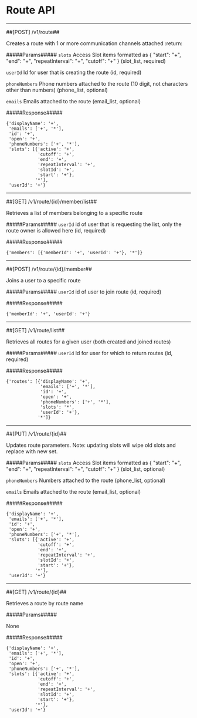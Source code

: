 # Route API 

------------
##[POST] /v1/route##

Creates a route with 1 or more communication channels attached
:return:

#####Params#####
`slots` Access Slot items formatted as { "start": "+", "end": "+", "repeatInterval": "+", "cutoff": "+" } (slot_list, required)

`userId` Id for user that is creating the route (id, required)

`phoneNumbers` Phone numbers attached to the route (10 digit, not characters other than numbers) (phone_list, optional)

`emails` Emails attached to the route (email_list, optional)

#####Response#####

~~~~
{'displayName': '+',
 'emails': ['+', '*'],
 'id': '+',
 'open': '+',
 'phoneNumbers': ['+', '*'],
 'slots': [{'active': '+',
            'cutoff': '+',
            'end': '+',
            'repeatInterval': '+',
            'slotId': '+',
            'start': '+'},
           '*'],
 'userId': '+'}
~~~~

------------
##[GET] /v1/route/{id}/member/list##

Retrieves a list of members belonging to a specific route

#####Params#####
`userId` id of user that is requesting the list, only the route owner is allowed here (id, required)

#####Response#####

~~~~
{'members': [{'memberId': '+', 'userId': '+'}, '*']}
~~~~

------------
##[POST] /v1/route/{id}/member##

Joins a user to a specific route

#####Params#####
`userId` id of user to join route (id, required)

#####Response#####

~~~~
{'memberId': '+', 'userId': '+'}
~~~~

------------
##[GET] /v1/route/list##

Retrieves all routes for a given user (both created and joined routes)

#####Params#####
`userId` Id for user for which to return routes (id, required)

#####Response#####

~~~~
{'routes': [{'displayName': '+',
             'emails': ['+', '*'],
             'id': '+',
             'open': '+',
             'phoneNumbers': ['+', '*'],
             'slots': '*',
             'userId': '+'},
            '*']}
~~~~

------------
##[PUT] /v1/route/{id}##

Updates route parameters.
Note: updating slots will wipe old slots and replace with new set.

#####Params#####
`slots` Access Slot items formatted as { "start": "+", "end": "+", "repeatInterval": "+", "cutoff": "+" } (slot_list, optional)

`phoneNumbers` Numbers attached to the route (phone_list, optional)

`emails` Emails attached to the route (email_list, optional)

#####Response#####

~~~~
{'displayName': '+',
 'emails': ['+', '*'],
 'id': '+',
 'open': '+',
 'phoneNumbers': ['+', '*'],
 'slots': [{'active': '+',
            'cutoff': '+',
            'end': '+',
            'repeatInterval': '+',
            'slotId': '+',
            'start': '+'},
           '*'],
 'userId': '+'}
~~~~

------------
##[GET] /v1/route/{id}##

Retrieves a route by route name

#####Params#####

None

#####Response#####

~~~~
{'displayName': '+',
 'emails': ['+', '*'],
 'id': '+',
 'open': '+',
 'phoneNumbers': ['+', '*'],
 'slots': [{'active': '+',
            'cutoff': '+',
            'end': '+',
            'repeatInterval': '+',
            'slotId': '+',
            'start': '+'},
           '*'],
 'userId': '+'}
~~~~

